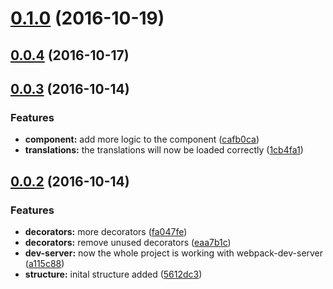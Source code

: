 <a name="0.1.0"></a>
# [0.1.0](https://github.com/schoes/atw-seed/compare/v0.0.4...v0.1.0) (2016-10-19)



<a name="0.0.4"></a>
## [0.0.4](https://github.com/schoes/atw-seed/compare/v0.0.3...v0.0.4) (2016-10-17)



<a name="0.0.3"></a>
## [0.0.3](https://github.com/schoes/atw-seed/compare/v0.0.2...v0.0.3) (2016-10-14)


### Features

* **component:** add more logic to the component ([cafb0ca](https://github.com/schoes/atw-seed/commit/cafb0ca))
* **translations:** the translations will now be loaded correctly ([1cb4fa1](https://github.com/schoes/atw-seed/commit/1cb4fa1))



<a name="0.0.2"></a>
## [0.0.2](https://github.com/schoes/atw-seed/compare/5612dc3...v0.0.2) (2016-10-14)


### Features

* **decorators:** more decorators ([fa047fe](https://github.com/schoes/atw-seed/commit/fa047fe))
* **decorators:** remove unused decorators ([eaa7b1c](https://github.com/schoes/atw-seed/commit/eaa7b1c))
* **dev-server:** now the whole project is working with webpack-dev-server ([a115c88](https://github.com/schoes/atw-seed/commit/a115c88))
* **structure:** inital structure added ([5612dc3](https://github.com/schoes/atw-seed/commit/5612dc3))



